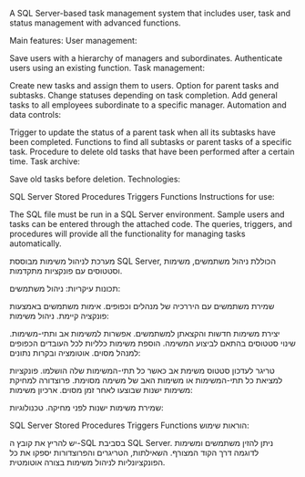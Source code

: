 A SQL Server-based task management system that includes user, task and status management with advanced functions.

Main features:
User management:

Save users with a hierarchy of managers and subordinates.
Authenticate users using an existing function.
Task management:

Create new tasks and assign them to users.
Option for parent tasks and subtasks.
Change statuses depending on task completion.
Add general tasks to all employees subordinate to a specific manager.
Automation and data controls:

Trigger to update the status of a parent task when all its subtasks have been completed.
Functions to find all subtasks or parent tasks of a specific task.
Procedure to delete old tasks that have been performed after a certain time.
Task archive:

Save old tasks before deletion.
Technologies:

SQL Server
Stored Procedures
Triggers
Functions
Instructions for use:

The SQL file must be run in a SQL Server environment.
Sample users and tasks can be entered through the attached code.
The queries, triggers, and procedures will provide all the functionality for managing tasks automatically.



מערכת לניהול משימות מבוססת SQL Server, הכוללת ניהול משתמשים, משימות וסטטוסים עם פונקציות מתקדמות.

תכונות עיקריות:
ניהול משתמשים:

שמירת משתמשים עם היררכיה של מנהלים וכפופים.
אימות משתמשים באמצעות פונקציה קיימת.
ניהול משימות:

יצירת משימות חדשות והקצאתן למשתמשים.
אפשרות למשימות אב ותתי-משימות.
שינוי סטטוסים בהתאם לביצוע המשימה.
הוספת משימות כלליות לכל העובדים הכפופים למנהל מסוים.
אוטומציה ובקרות נתונים:

טריגר לעדכון סטטוס משימת אב כאשר כל תתי-המשימות שלה הושלמו.
פונקציות למציאת כל תתי-המשימות או משימות האב של משימה מסוימת.
פרוצדורה למחיקת משימות ישנות שבוצעו לאחר זמן מסוים.
ארכיון משימות:

שמירת משימות ישנות לפני מחיקה.
טכנולוגיות:

SQL Server
Stored Procedures
Triggers
Functions
הוראות שימוש:

יש להריץ את קובץ ה-SQL בסביבת SQL Server.
ניתן להזין משתמשים ומשימות לדוגמה דרך הקוד המצורף.
השאילתות, הטריגרים והפרוצדורות יספקו את כל הפונקציונליות לניהול משימות בצורה אוטומטית.
